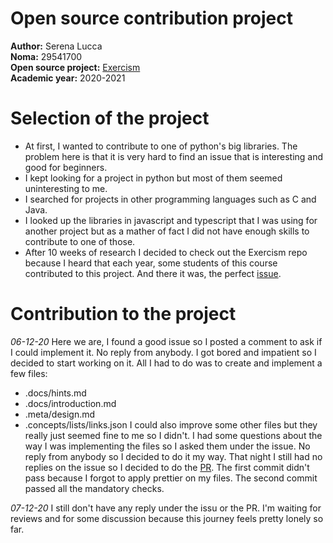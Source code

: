 # Open source contribution project

**Author:** Serena Lucca \
**Noma:** 29541700 \
**Open source project:** [Exercism](https://github.com/exercism/v3) \
**Academic year:** 2020-2021

# Selection of the project

- At first, I wanted to contribute to one of python's big libraries. The problem here is that it is very hard to find an issue that is interesting and good for beginners. 
- I kept looking for a project in python but most of them seemed uninteresting to me.
- I searched for projects in other programming languages such as C and Java.
- I looked up the libraries in javascript and typescript that I was using for another project but as a mather of fact I did not have enough skills to contribute to one of those.
- After 10 weeks of research I decided to check out the Exercism repo because I heard that each year, some students of this course contributed to this project. And there it was, the perfect [issue](https://github.com/exercism/v3/issues/2880). 

# Contribution to the project

*06-12-20*
Here we are, I found a good issue so I posted a comment to ask if I could implement it. No reply from anybody. I got bored and impatient so I decided to start working on it. All I had to do was to create and implement a few files:
- .docs/hints.md
- .docs/introduction.md
- .meta/design.md
- .concepts/lists/links.json
I could also improve some other files but they really just seemed fine to me so I didn't. 
I had some questions about the way I was implementing the files so I asked them under the issue. No reply from anybody so I decided to do it my way.
That night I still had no replies on the issue so I decided to do the [PR](https://github.com/exercism/v3/pull/2898). The first commit didn't pass because I forgot to apply prettier on my files. The second commit passed all the mandatory checks.

*07-12-20*
I still don't have any reply under the issu or the PR. I'm waiting for reviews and for some discussion because this journey feels pretty lonely so far.